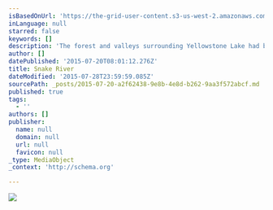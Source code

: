 ```yaml
---
isBasedOnUrl: 'https://the-grid-user-content.s3-us-west-2.amazonaws.com/321c3fef-a49f-4ae2-a063-0ebadad0005d.JPG'
inLanguage: null
starred: false
keywords: []
description: 'The forest and valleys surrounding Yellowstone Lake had been populated with Native Americans since pre-historic times. The first human of European descent to see the lake was trapper John Colter in the early 19th century. '
author: []
datePublished: '2015-07-20T08:01:12.276Z'
title: Snake River
dateModified: '2015-07-28T23:59:59.085Z'
sourcePath: _posts/2015-07-20-a2f62438-9e8b-4e8d-b262-9aa3f572abcf.md
published: true
tags:
  - ''
authors: []
publisher:
  name: null
  domain: null
  url: null
  favicon: null
_type: MediaObject
_context: 'http://schema.org'

---
```

![](https://the-grid-user-content.s3-us-west-2.amazonaws.com/321c3fef-a49f-4ae2-a063-0ebadad0005d.JPG)